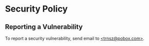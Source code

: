 # Security Policy

## Reporting a Vulnerability

To report a security vulnerability, send email to [\<trnsz@pobox.com\>](mailto:trnsz@pobox.com).
